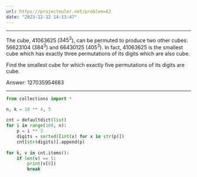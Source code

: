 ```yaml
---
url: https://projecteuler.net/problem=62
date: "2023-12-12 14:13:47"
---
```

---
The cube, $41063625$ ($345^3$), can be permuted to produce two other cubes: $56623104$ ($384^3$) and $66430125$ ($405^3$). In fact, $41063625$ is the smallest cube which has exactly three permutations of its digits which are also cube.

Find the smallest cube for which exactly five permutations of its digits are cube.

Answer: 127035954683

---
```python
from collections import *

n, k = 10 ** 4, 5  
  
cnt = defaultdict(list)  
for i in range(100, n):  
    p = i ** 3  
    digits = sorted([int(x) for x in str(p)])  
    cnt[str(digits)].append(p)  
  
for k, v in cnt.items():  
    if len(v) == 5:  
        print(v[0])  
        break
```
